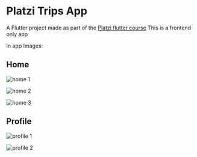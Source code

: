 # Platzi Trips App

A Flutter project made as part of the [Platzi flutter course](https://platzi.com/clases/flutter/)
This is a frontend only app

In app Images:


## Home

![home 1](https://github.com/LuisReyes98/platzi_trips_flutter/blob/master/flutter_03.png)

![home 2](https://github.com/LuisReyes98/platzi_trips_flutter/blob/master/flutter_04.png)

![home 3](https://github.com/LuisReyes98/platzi_trips_flutter/blob/master/flutter_05.png)

## Profile 

![profile 1](https://github.com/LuisReyes98/platzi_trips_flutter/blob/master/flutter_02.png)

![profile 2](https://github.com/LuisReyes98/platzi_trips_flutter/blob/master/flutter_01.png)
